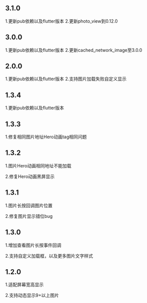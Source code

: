 ## 3.1.0

1.更新pub依赖以及flutter版本
2.更新photo_view到0.12.0

## 3.0.0

1.更新pub依赖以及flutter版本
2.更新cached_network_image至3.0.0

## 2.0.0

1.更新pub依赖以及flutter版本
2.支持图片加载失败自定义显示

## 1.3.4

1.更新pub依赖以及flutter版本

## 1.3.3

1.修复相同图片地址Hero动画tag相同问题


## 1.3.2

1.图片Hero动画相同地址不能加载

2.修复Hero动画黑屏显示

## 1.3.1

1.图片长按回调图片位置

2.修复图片显示错位bug

## 1.3.0

1.增加查看图片长按事件回调

2.支持自定义加载框，以及更多图片文字样式


## 1.2.0

1.适配屏幕宽高显示

2.支持动态显示9+以上图片
